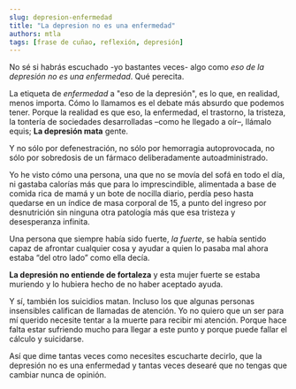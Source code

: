 ```yaml
---
slug: depresion-enfermedad
title: "La depresion no es una enfermedad"
authors: mtla
tags: [frase de cuñao, reflexión, depresión]
---
```



No sé si habrás escuchado -yo bastantes veces- algo como *eso de la depresión no es una enfermedad*. Qué perecita.

La etiqueta de *enfermedad* a "eso de la depresión", es lo que, en realidad, menos importa. Cómo lo llamamos es el debate más absurdo que podemos tener. Porque la realidad es que eso, la enfermedad, el trastorno, la tristeza, la tontería de sociedades desarrolladas –como he llegado a oír–, llámalo equis; **La depresión mata** gente.
<!--truncate-->

Y no sólo por defenestración, no sólo por hemorragia autoprovocada, no sólo por sobredosis de un fármaco deliberadamente autoadministrado.

Yo he visto cómo una persona, una que no se movía del sofá en todo el día, ni gastaba calorías más que para lo imprescindible, alimentada a base de comida rica de mamá y un bote de nocilla diario, perdía peso hasta quedarse en un índice de masa corporal de 15, a punto del ingreso por desnutrición sin ninguna otra patología más que esa tristeza y desesperanza infinita.

Una persona que siempre había sido fuerte, _la fuerte_, se había sentido capaz de afrontar cualquier cosa y ayudar a quien lo pasaba mal ahora estaba “del otro lado” como ella decía.

**La depresión no entiende de fortaleza** y esta mujer fuerte se estaba muriendo y lo hubiera hecho de no haber aceptado ayuda.

Y sí, también los suicidios matan. Incluso los que algunas personas insensibles califican de llamadas de atención. Yo no quiero que un ser para mí querido necesite tentar a la muerte para recibir mi atención. Porque hace falta estar sufriendo mucho para llegar a este punto y porque puede fallar el cálculo y suicidarse.

Así que dime tantas veces como necesites escucharte decirlo, que la depresión no es una enfermedad y tantas veces desearé que no tengas que cambiar nunca de opinión.

